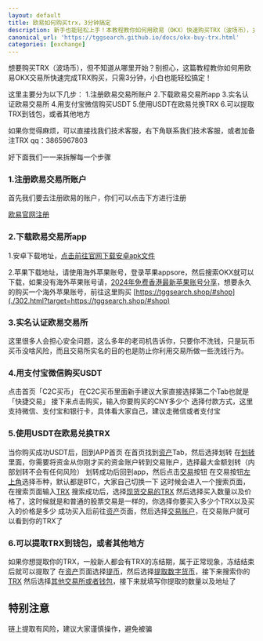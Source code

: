 ```yaml
---
layout: default
title: 欧易如何购买trx，3分钟搞定
description: 新手也能轻松上手！本教程教你如何用欧易（OKX）快速购买TRX（波场币），支持支付宝、银行卡等支付方式，3分钟搞定买币流程，附详细图文步骤，零基础也能看懂！
canonical_url: 'https://tggsearch.github.io/docs/okx-buy-trx.html'
categories: [exchange]
---
```

想要购买TRX（波场币），但不知道从哪里开始？别担心，这篇教程教你如何用欧易OKX交易所快速完成TRX购买，只需3分钟，小白也能轻松搞定！


这里主要分为以下几步：
1.注册欧易交易所账户
2.下载欧易交易所app
3.实名认证欧易交易所
4.用支付宝微信购买USDT
5.使用USDT在欧易兑换TRX
6.可以提取TRX到钱包，或者其他地方

如果你觉得麻烦，可以直接找我们技术客服，右下角联系我们技术客服，或者加备注TRX qq：3865967803

好下面我们一一来拆解每一个步骤

### 1.注册欧易交易所账户
首先我们要去注册欧易的账户，你们可以点击下方进行注册

<div class='register-button'>
    <a href='./302.html?target=https://www.oucnyi.cash/join/90884854' class='content-btn' target='_blank'>欧易官网注册</a>
</div>

### 2.下载欧易交易所app
1.安卓下载地址，<a href='#' class='download-button' target='_blank'>点击前往官网下载安卓apk文件</a>

2.苹果下载地址，请使用海外苹果账号，登录苹果appsore，然后搜索OKX就可以下载，如果没有海外苹果账号请，[2024年免费香港最新苹果账号分享](./apple-id.html)，想要永久的购买一个海外苹果账号，前往这里购买
[https://tggsearch.shop/#shop](./302.html?target=https://tggsearch.shop/#shop)

### 3.实名认证欧易交易所
这里很多人会担心安全问题，这么多年的老司机告诉你，只要你不洗钱，只是玩币买币没啥风险，而且交易所实名的目的也是防止你利用交易所做一些洗钱行为。

### 4.用支付宝微信购买USDT
点击首页「C2C买币」
在C2C买币里面新手建议大家直接选择第二个Tab也就是「快捷交易」
接下来点击购买，输入你要购买的CNY多少个
选择付款方式，这里支持微信、支付宝和银行卡，具体看大家自己，建议走微信或者支付宝

### 5.使用USDT在欧易兑换TRX
当你购买成功USDT后，回到APP首页
在首页找到[资产]()Tab，然后选择划转
在[划转]()里面，你需要将资金从你刚才买的资金账户转到交易账户，选择最大金额划转（内部划转不会有任何风险）
划转成功后回到app，然后点击[交易]()按钮
在交易按钮[左上角]()选择币种，默认都是BTC，大家自己切换一下
这时候会进入一个搜索页面，在搜索页面输入[TRX]()
搜索成功后，选择[现货交易的TRX]()
然后选择买入数量以及价格了，这时候就是和普通的股票交易是一样的，你选择你要买入多少个TRX以及买入的价格是多少
成功买入后前往[资产]()页面，然后选择[交易账户]()，在交易账户就可以看到你的TRX了

### 6.可以提取TRX到钱包，或者其他地方
如果你想提取你的TRX，一般新人都会有TRX的冻结期，属于正常现象，冻结结束后就可以提取了
在[资产]()页面选择[提币]()，然后选择[提取数字货币]()，接下来搜索你的[TRX]()
然后选择[其他交易所或者钱包]()，接下来就填写你提取的数量以及地址了

## 特别注意
链上提取有风险，建议大家谨慎操作，避免被骗
